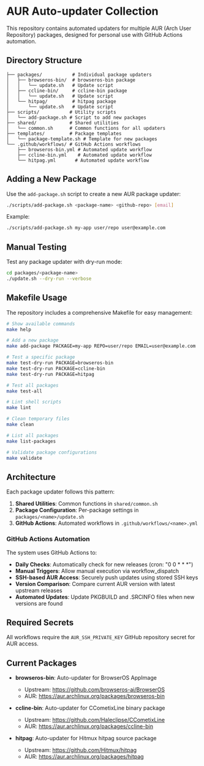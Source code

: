 # AUR Auto-updater Collection

This repository contains automated updaters for multiple AUR (Arch User Repository) packages, designed for personal use with GitHub Actions automation.

## Directory Structure

```
├── packages/           # Individual package updaters
│   ├── browseros-bin/  # browseros-bin package
│   │   └── update.sh   # Update script
│   ├── ccline-bin/     # ccline-bin package
│   │   └── update.sh   # Update script
│   └── hitpag/         # hitpag package
│       └── update.sh   # Update script
├── scripts/           # Utility scripts
│   └── add-package.sh # Script to add new packages
├── shared/            # Shared utilities
│   └── common.sh      # Common functions for all updaters
├── templates/         # Package templates
│   └── package-template.sh # Template for new packages
└── .github/workflows/ # GitHub Actions workflows
    ├── browseros-bin.yml # Automated update workflow
    ├── ccline-bin.yml    # Automated update workflow
    └── hitpag.yml       # Automated update workflow
```

## Adding a New Package

Use the `add-package.sh` script to create a new AUR package updater:

```bash
./scripts/add-package.sh <package-name> <github-repo> [email]
```

Example:

```bash
./scripts/add-package.sh my-app user/repo user@example.com
```

## Manual Testing

Test any package updater with dry-run mode:

```bash
cd packages/<package-name>
./update.sh --dry-run --verbose
```

## Makefile Usage

The repository includes a comprehensive Makefile for easy management:

```bash
# Show available commands
make help

# Add a new package
make add-package PACKAGE=my-app REPO=user/repo EMAIL=user@example.com

# Test a specific package
make test-dry-run PACKAGE=browseros-bin
make test-dry-run PACKAGE=ccline-bin
make test-dry-run PACKAGE=hitpag

# Test all packages
make test-all

# Lint shell scripts
make lint

# Clean temporary files
make clean

# List all packages
make list-packages

# Validate package configurations
make validate
```

## Architecture

Each package updater follows this pattern:

1. **Shared Utilities**: Common functions in `shared/common.sh`
2. **Package Configuration**: Per-package settings in `packages/<name>/update.sh`
3. **GitHub Actions**: Automated workflows in `.github/workflows/<name>.yml`

### GitHub Actions Automation

The system uses GitHub Actions to:

- **Daily Checks**: Automatically check for new releases (cron: "0 0 \* \* \*")
- **Manual Triggers**: Allow manual execution via workflow_dispatch
- **SSH-based AUR Access**: Securely push updates using stored SSH keys
- **Version Comparison**: Compare current AUR version with latest upstream releases
- **Automated Updates**: Update PKGBUILD and .SRCINFO files when new versions are found

## Required Secrets

All workflows require the `AUR_SSH_PRIVATE_KEY` GitHub repository secret for AUR access.

## Current Packages

- **browseros-bin**: Auto-updater for BrowserOS AppImage
  - Upstream: https://github.com/browseros-ai/BrowserOS
  - AUR: https://aur.archlinux.org/packages/browseros-bin

- **ccline-bin**: Auto-updater for CCometixLine binary package
  - Upstream: https://github.com/Haleclipse/CCometixLine
  - AUR: https://aur.archlinux.org/packages/ccline-bin

- **hitpag**: Auto-updater for Hitmux hitpag source package
  - Upstream: https://github.com/Hitmux/hitpag
  - AUR: https://aur.archlinux.org/packages/hitpag
